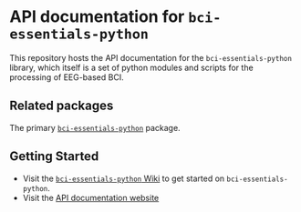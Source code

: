 # API documentation for `bci-essentials-python`
This repository hosts the API documentation for the `bci-essentials-python` library, which itself is a set of python modules and scripts for the processing of EEG-based BCI. 

## Related packages
The primary [`bci-essentials-python`](https://www.github.com/kirtonBCIlab/bci-essentials-python) package.

## Getting Started
- Visit the [`bci-essentials-python` Wiki](https://github.com/kirtonBCIlab/bci-essentials-python/wiki) to get started on `bci-essentials-python`.
- Visit the [API documentation website](https://kirtonBCIlab.github.io/APIdocs-for-bci-essentials-python)

